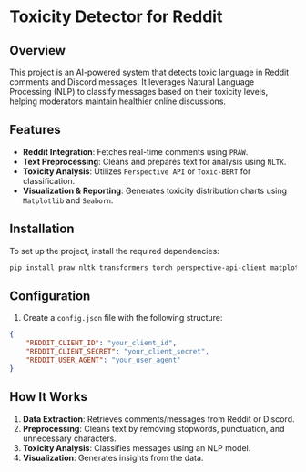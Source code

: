 # Toxicity Detector for Reddit

## Overview
This project is an AI-powered system that detects toxic language in Reddit comments and Discord messages. It leverages Natural Language Processing (NLP) to classify messages based on their toxicity levels, helping moderators maintain healthier online discussions.

## Features
- **Reddit Integration**: Fetches real-time comments using `PRAW`.
- **Text Preprocessing**: Cleans and prepares text for analysis using `NLTK`.
- **Toxicity Analysis**: Utilizes `Perspective API` or `Toxic-BERT` for classification.
- **Visualization & Reporting**: Generates toxicity distribution charts using `Matplotlib` and `Seaborn`.

## Installation
To set up the project, install the required dependencies:
```bash
pip install praw nltk transformers torch perspective-api-client matplotlib seaborn pandas
```

## Configuration
1. Create a `config.json` file with the following structure:
```json
{
    "REDDIT_CLIENT_ID": "your_client_id",
    "REDDIT_CLIENT_SECRET": "your_client_secret",
    "REDDIT_USER_AGENT": "your_user_agent"
}
```


## How It Works
1. **Data Extraction**: Retrieves comments/messages from Reddit or Discord.
2. **Preprocessing**: Cleans text by removing stopwords, punctuation, and unnecessary characters.
3. **Toxicity Analysis**: Classifies messages using an NLP model.
4. **Visualization**: Generates insights from the data.

